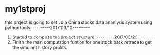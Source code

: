# my1stproj
this project is going to set up a China stocks data ananlysis system using python tools.
---------2017/03/10---------
1. Started to compose the project structure.
---------2017/03/23---------
1. Finish the main computation funtion for one stock back retrace to get the simulant history profits.
